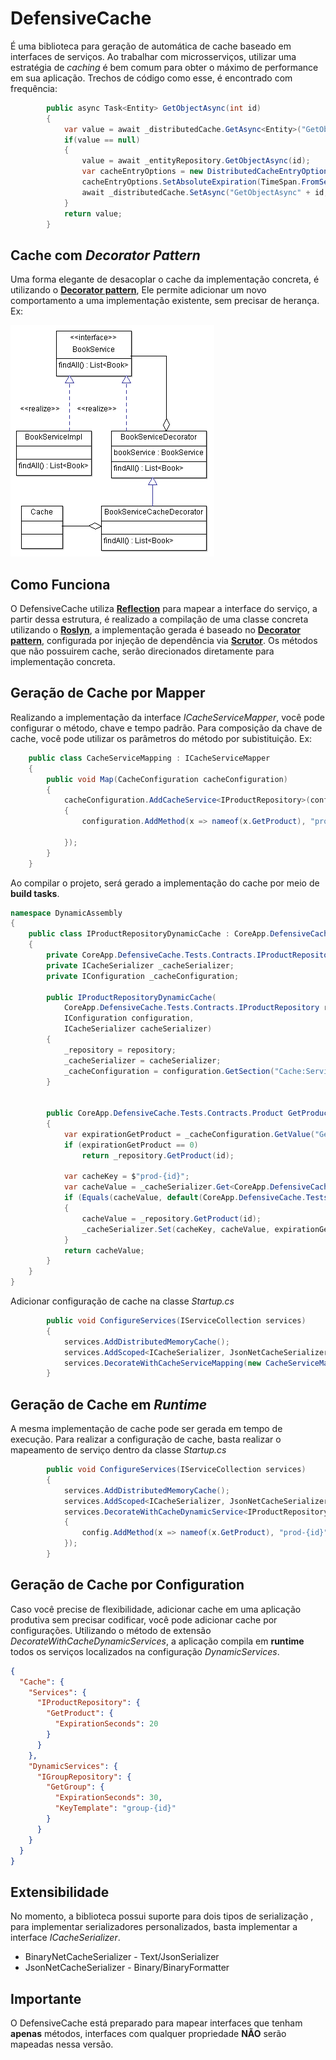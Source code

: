 # DefensiveCache
É uma biblioteca para geração de automática de cache baseado em interfaces de serviços. Ao trabalhar com microsserviços, utilizar uma estratégia de _caching_ é bem comum para obter o máximo de performance em sua aplicação. Trechos de código como esse, é encontrado com frequência:
```csharp
        public async Task<Entity> GetObjectAsync(int id)
        {
            var value = await _distributedCache.GetAsync<Entity>("GetObjectAsync" + id);
            if(value == null)
            {
                value = await _entityRepository.GetObjectAsync(id);
                var cacheEntryOptions = new DistributedCacheEntryOptions();
                cacheEntryOptions.SetAbsoluteExpiration(TimeSpan.FromSeconds(1000));
                await _distributedCache.SetAsync("GetObjectAsync" + id, value, cacheEntryOptions);
            }
            return value;
        }
```

## Cache com _Decorator Pattern_
Uma forma elegante de desacoplar o cache da implementação concreta, é utilizando o [__Decorator pattern__](https://refactoring.guru/design-patterns/decorator), Ele permite adicionar um novo comportamento a uma implementação existente, sem precisar de herança.
Ex:

![Decorator Cache](docs/decorator_cache.png)

## Como Funciona
O DefensiveCache utiliza [__Reflection__](https://docs.microsoft.com/en-us/dotnet/csharp/programming-guide/concepts/reflection) para mapear a interface do serviço, a partir dessa estrutura, é realizado a compilação de uma classe concreta utilizando o  [__Roslyn__](https://github.com/dotnet/roslyn), a implementação gerada é baseado no [__Decorator pattern__](https://refactoring.guru/design-patterns/decorator), configurada por injeção de dependência via [__Scrutor__](https://github.com/khellang/Scrutor). Os métodos que não possuirem cache, serão direcionados diretamente para implementação concreta.

## Geração de Cache por Mapper
Realizando a implementação da interface _ICacheServiceMapper_, você pode configurar o método, chave e tempo padrão. Para composição da chave de cache, você pode utilizar os parâmetros do método por subistituição. Ex:

```csharp
    public class CacheServiceMapping : ICacheServiceMapper
    {
        public void Map(CacheConfiguration cacheConfiguration)
        {
            cacheConfiguration.AddCacheService<IProductRepository>(configuration =>
            {
                configuration.AddMethod(x => nameof(x.GetProduct), "prod-{id}", 60);

            });
        }
    }
```
Ao compilar o projeto, será gerado a implementação do cache por meio de __build tasks__. 
```csharp
namespace DynamicAssembly
{
    public class IProductRepositoryDynamicCache : CoreApp.DefensiveCache.Tests.Contracts.IProductRepository
    {
        private CoreApp.DefensiveCache.Tests.Contracts.IProductRepository _repository;
        private ICacheSerializer _cacheSerializer;
        private IConfiguration _cacheConfiguration;

        public IProductRepositoryDynamicCache(
            CoreApp.DefensiveCache.Tests.Contracts.IProductRepository repository, 
            IConfiguration configuration,
            ICacheSerializer cacheSerializer)
        {
            _repository = repository;
            _cacheSerializer = cacheSerializer;
            _cacheConfiguration = configuration.GetSection("Cache:Services:IProductRepository");
        }


        public CoreApp.DefensiveCache.Tests.Contracts.Product GetProduct(System.Int32 id)
        {
            var expirationGetProduct = _cacheConfiguration.GetValue("GetProduct:ExpirationSeconds", 60);
            if (expirationGetProduct == 0)
                return _repository.GetProduct(id);

            var cacheKey = $"prod-{id}";
            var cacheValue = _cacheSerializer.Get<CoreApp.DefensiveCache.Tests.Contracts.Product>(cacheKey);
            if (Equals(cacheValue, default(CoreApp.DefensiveCache.Tests.Contracts.Product)))
            {
                cacheValue = _repository.GetProduct(id);
                _cacheSerializer.Set(cacheKey, cacheValue, expirationGetProduct);
            }
            return cacheValue;
        }
    }
}
```
Adicionar configuração de cache na classe _Startup.cs_

```csharp
        public void ConfigureServices(IServiceCollection services)
        {
            services.AddDistributedMemoryCache();
            services.AddScoped<ICacheSerializer, JsonNetCacheSerializer>();
            services.DecorateWithCacheServiceMapping(new CacheServiceMapping());
        }
```


## Geração de Cache em _Runtime_
A mesma implementação de cache pode ser gerada em tempo de execução. Para realizar a configuração de cache, basta realizar o mapeamento de serviço dentro da classe _Startup.cs_
```csharp
        public void ConfigureServices(IServiceCollection services)
        {
            services.AddDistributedMemoryCache();
            services.AddScoped<ICacheSerializer, JsonNetCacheSerializer>();
            services.DecorateWithCacheDynamicService<IProductRepository>((config) =>
            {
                config.AddMethod(x => nameof(x.GetProduct), "prod-{id}", 60);
            });
        }
```

## Geração de Cache por Configuration
Caso você precise de flexibilidade, adicionar cache em uma aplicação produtiva sem precisar codificar, você pode adicionar cache por configurações. Utilizando o método de extensão _DecorateWithCacheDynamicServices_, a aplicação compila em __runtime__ todos os serviços localizados na configuração _DynamicServices_.
```json
{
  "Cache": {
    "Services": {
      "IProductRepository": {
        "GetProduct": {
          "ExpirationSeconds": 20
        }
      }
    },
    "DynamicServices": {
      "IGroupRepository": {
        "GetGroup": {
          "ExpirationSeconds": 30,
          "KeyTemplate": "group-{id}"
        }
      }
    }
  }
}
```
## Extensibilidade
No momento, a biblioteca possui suporte para dois tipos de serialização , para implementar serializadores personalizados, basta implementar a interface _ICacheSerializer_.
* BinaryNetCacheSerializer - Text/JsonSerializer
* JsonNetCacheSerializer - Binary/BinaryFormatter

## Importante
O DefensiveCache está preparado para mapear interfaces que tenham __apenas__ métodos, interfaces com qualquer propriedade __NÃO__ serão mapeadas nessa versão.

